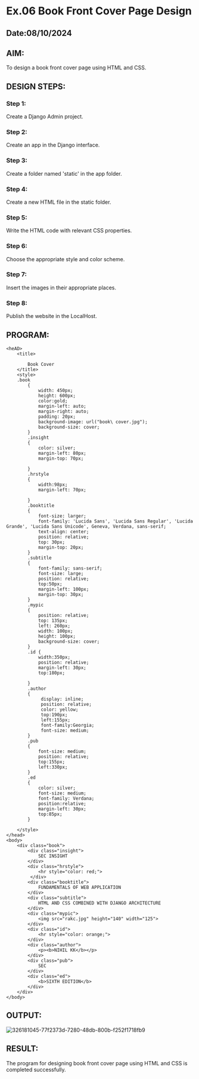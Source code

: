 # Ex.06 Book Front Cover Page Design
## Date:08/10/2024

## AIM:
To design a book front cover page using HTML and CSS.

## DESIGN STEPS:

### Step 1:
Create a Django Admin project.

### Step 2:
Create an app in the Django interface.

### Step 3:
Create a folder named 'static' in the app folder.

### Step 4:
Create a new HTML file in the static folder.

### Step 5:
Write the HTML code with relevant CSS properties.

### Step 6:
Choose the appropriate style and color scheme.

### Step 7:
Insert the images in their appropriate places.

### Step 8:
Publish the website in the LocalHost.

## PROGRAM:
```
<heAD>
    <title>

        Book Cover
    </title>
    <style>
    .book
        {
            width: 450px;
            height: 600px;
            color:gold;
            margin-left: auto;
            margin-right: auto;
            padding: 20px;
            background-image: url("book\ cover.jpg");
            background-size: cover;
        }
        .insight
        {
            color: silver;
            margin-left: 80px;
            margin-top: 70px;

        }
        .hrstyle
        {
            width:98px;
            margin-left: 70px;

        }
        .booktitle
        {
            font-size: larger;
            font-family: 'Lucida Sans', 'Lucida Sans Regular', 'Lucida Grande', 'Lucida Sans Unicode', Geneva, Verdana, sans-serif;
            text-align: center;
            position: relative;
            top: 30px;
            margin-top: 20px;
        }
        .subtitle
        {
            font-family: sans-serif;
            font-size: large;
            position: relative;
            top:50px;
            margin-left: 100px;
            margin-top: 30px;
        }
        .mypic
        {
            position: relative; 
            top: 135px; 
            left: 260px; 
            width: 100px; 
            height: 100px; 
            background-size: cover;
        }
        .id { 
            width:350px; 
            position: relative; 
            margin-left: 30px;
            top:180px;
           
        }
        .author
        {
             display: inline; 
             position: relative; 
             color: yellow; 
             top:190px; 
             left:155px;
             font-family:Georgia; 
             font-size: medium;
        }
        .pub
        {
            font-size: medium; 
            position: relative; 
            top:155px; 
            left:330px;
        }
        .ed
        {
            color: silver; 
            font-size: medium; 
            font-family: Verdana;
            position:relative; 
            margin-left: 30px;
            top:85px;
        }

    </style>
</head>
<body>
    <div class="book">
        <div class="insight">
            SEC INSIGHT
        </div>
        <div class="hrstyle"> 
            <hr style="color: red;">
         </div>
        <div class="booktitle">
            FUNDAMENTALS OF WEB APPLICATION
        </div>
        <div class="subtitle">
            HTML AND CSS COMBINED WITH DJANGO ARCHITECTURE
        </div>
        <div class="mypic">
            <img src="rakc.jpg" height="140" width="125">
        </div>
        <div class="id">
            <hr style="color: orange;">
        </div>
        <div class="author">
            <p><b>NIHIL KK</b></p>
        </div>
        <div class="pub">
            SEC
        </div>
        <div class="ed">
            <b>SIXTH EDITION</b>
        </div>
    </div>
</body>
```


## OUTPUT:
![326181045-77f2373d-7280-48db-800b-f252f1718fb9](https://github.com/user-attachments/assets/f3090cdb-1daa-4e05-8668-fd60d5d207a3)



## RESULT:
The program for designing book front cover page using HTML and CSS is completed successfully.
